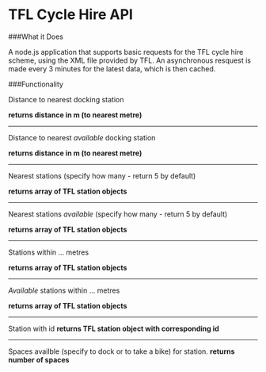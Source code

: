 TFL Cycle Hire API
========================================


###What it Does

A node.js application that supports basic requests for the TFL cycle hire scheme, using the XML file provided by TFL. An asynchronous resquest is made every 3 minutes for the latest data, which is then cached.

###Functionality


Distance to nearest docking station

**returns distance in m (to nearest metre)**

---------------------------------------------

Distance to nearest *available* docking station

**returns distance in m (to nearest metre)**

---------------------------------------------

Nearest stations (specify how many - return 5 by default)

**returns array of TFL station objects**

---------------------------------------------

Nearest stations *available* (specify how many - return 5 by default)

**returns array of TFL station objects**

---------------------------------------------

Stations within ... metres
	
**returns array of TFL station objects**

---------------------------------------------

*Available* stations within ... metres
	
**returns array of TFL station objects**

---------------------------------------------

Station with id
**returns TFL station object with corresponding id**

---------------------------------------------

Spaces availble (specify to dock or to take a bike) for station.
**returns number of spaces**